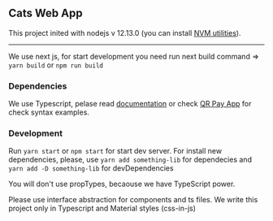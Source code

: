 ## Cats Web App

This project inited with nodejs v 12.13.0 (you can install [NVM utilities](https://github.com/nvm-sh/nvm)).

---
We use next js, for start development you need run next build command => `yarn build` or `npm run build`


### Dependencies
We use Typescript, pelase read [documentation](https://www.typescriptlang.org/docs/handbook/typescript-in-5-minutes.html) or check [QR Pay App](https://github.com/laba-do/qr-pay-mobile) for check syntax examples.

### Development

Run `yarn start` or `npm start` for start dev server. For install new dependencies, please, use `yarn add something-lib` for dependecies and `yarn add -D something-lib` for devDependencies

You will don't use propTypes, becaouse we have TypeScript power.

Please use interface abstraction for components and ts files. We write this project only in Typescript and Material styles (css-in-js)

